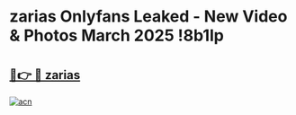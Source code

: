 # zarias Onlyfans Leaked - New Video & Photos March 2025 !8b1lp

# <h2><a href="https://leb54a.iuczelnia.edu.pl?title=zarias&ref=8b1lp">🔗👉 🔴 zarias</a></h2>

[![acn](https://github.com/user-attachments/assets/0f9c940e-d8b0-45ae-aac7-cd30a18b3e1c)](https://leb54a.iuczelnia.edu.pl?title=zarias&ref=8b1lp)

